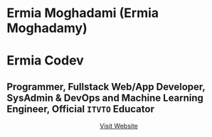 # Ermia Moghadami (Ermia Moghadamy)
# Ermia Codev
## Programmer, Fullstack Web/App Developer, SysAdmin & DevOps and Machine Learning Engineer, Official `ITVTO` Educator


<div align="center">
  <a href="https://ermia-codev.is-a.dev" align="center">
    Visit Website
  </a>
</div>
